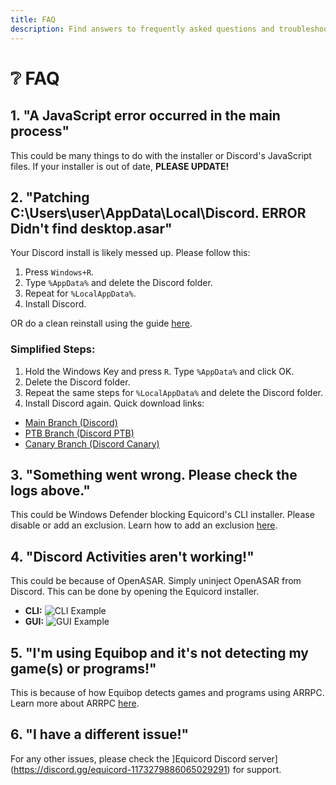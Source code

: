 ```yaml
---
title: FAQ
description: Find answers to frequently asked questions and troubleshooting tips for Equicord.
---
```


# ❔ FAQ

## 1. "A JavaScript error occurred in the main process"

This could be many things to do with the installer or Discord's JavaScript files. If your installer is out of date, **PLEASE UPDATE!**

## 2. "Patching C:\Users\user\AppData\Local\Discord. ERROR Didn't find desktop.asar"

Your Discord install is likely messed up. Please follow this:

1. Press `Windows+R`.
2. Type `%AppData%` and delete the Discord folder.
3. Repeat for `%LocalAppData%`.
4. Install Discord.

OR do a clean reinstall using the guide [here](https://support.discord.com/hc/en-us/articles/115004307527--Windows-Corrupt-Installation).

### Simplified Steps:

1. Hold the Windows Key and press `R`. Type `%AppData%` and click OK.
2. Delete the Discord folder.
3. Repeat the same steps for `%LocalAppData%` and delete the Discord folder.
4. Install Discord again. Quick download links:

- [Main Branch (Discord)](https://discord.com/api/downloads/distributions/app/installers/latest?channel=stable&platform=win&arch=x64)
- [PTB Branch (Discord PTB)](https://ptb.discord.com/api/downloads/distributions/app/installers/latest?channel=ptb&platform=win&arch=x64)
- [Canary Branch (Discord Canary)](https://canary.discord.com/api/downloads/distributions/app/installers/latest?channel=canary&platform=win&arch=x64)

## 3. "Something went wrong. Please check the logs above."

This could be Windows Defender blocking Equicord's CLI installer. Please disable or add an exclusion. Learn how to add an exclusion [here](https://www.howtogeek.com/671233/how-to-add-exclusions-in-windows-defender-on-windows-10/).

## 4. "Discord Activities aren't working!"

This could be because of OpenASAR. Simply uninject OpenASAR from Discord. This can be done by opening the Equicord installer.

- **CLI:**
  ![CLI Example](/cli.png)
- **GUI:**
  ![GUI Example](/gui.png)

## 5. "I'm using Equibop and it's not detecting my game(s) or programs!"

This is because of how Equibop detects games and programs using ARRPC. Learn more about ARRPC [here](https://github.com/OpenAsar/arrpc).

## 6. "I have a different issue!"

For any other issues, please check the ]Equicord Discord server](https://discord.gg/equicord-1173279886065029291) for support.
